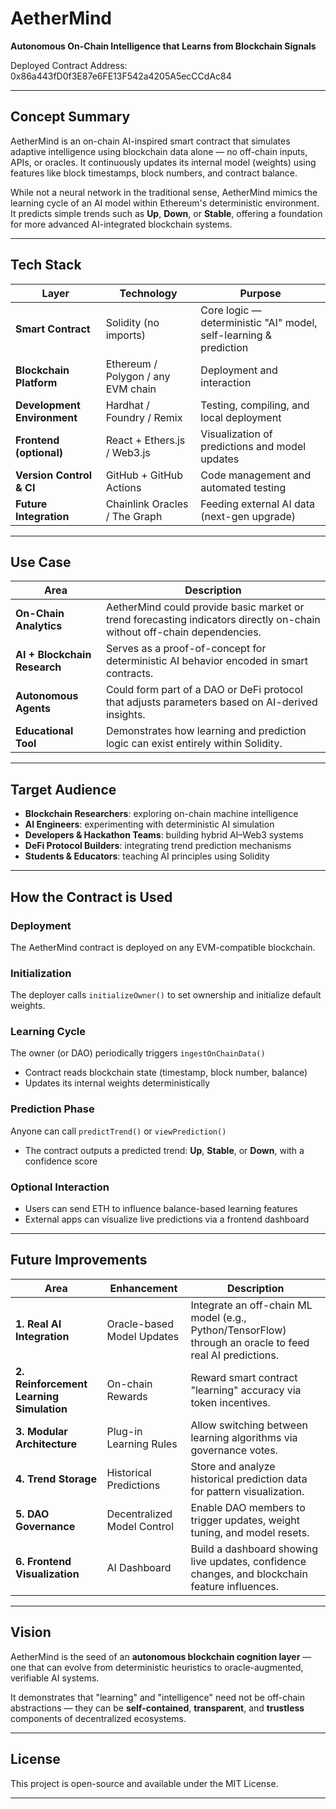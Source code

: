 # AetherMind

**Autonomous On-Chain Intelligence that Learns from Blockchain Signals**

Deployed Contract Address: 0x86a443fD0f3E87e6FE13F542a4205A5ecCCdAc84

---

## Concept Summary

AetherMind is an on-chain AI-inspired smart contract that simulates adaptive intelligence using blockchain data alone — no off-chain inputs, APIs, or oracles. It continuously updates its internal model (weights) using features like block timestamps, block numbers, and contract balance.

While not a neural network in the traditional sense, AetherMind mimics the learning cycle of an AI model within Ethereum's deterministic environment. It predicts simple trends such as **Up**, **Down**, or **Stable**, offering a foundation for more advanced AI-integrated blockchain systems.

---

## Tech Stack

| Layer | Technology | Purpose |
|-------|-----------|---------|
| **Smart Contract** | Solidity (no imports) | Core logic — deterministic "AI" model, self-learning & prediction |
| **Blockchain Platform** | Ethereum / Polygon / any EVM chain | Deployment and interaction |
| **Development Environment** | Hardhat / Foundry / Remix | Testing, compiling, and local deployment |
| **Frontend (optional)** | React + Ethers.js / Web3.js | Visualization of predictions and model updates |
| **Version Control & CI** | GitHub + GitHub Actions | Code management and automated testing |
| **Future Integration** | Chainlink Oracles / The Graph | Feeding external AI data (next-gen upgrade) |

---

## Use Case

| Area | Description |
|------|-------------|
| **On-Chain Analytics** | AetherMind could provide basic market or trend forecasting indicators directly on-chain without off-chain dependencies. |
| **AI + Blockchain Research** | Serves as a proof-of-concept for deterministic AI behavior encoded in smart contracts. |
| **Autonomous Agents** | Could form part of a DAO or DeFi protocol that adjusts parameters based on AI-derived insights. |
| **Educational Tool** | Demonstrates how learning and prediction logic can exist entirely within Solidity. |

---

## Target Audience

- **Blockchain Researchers**: exploring on-chain machine intelligence
- **AI Engineers**: experimenting with deterministic AI simulation
- **Developers & Hackathon Teams**: building hybrid AI–Web3 systems
- **DeFi Protocol Builders**: integrating trend prediction mechanisms
- **Students & Educators**: teaching AI principles using Solidity

---

## How the Contract is Used

### Deployment
The AetherMind contract is deployed on any EVM-compatible blockchain.

### Initialization
The deployer calls `initializeOwner()` to set ownership and initialize default weights.

### Learning Cycle
The owner (or DAO) periodically triggers `ingestOnChainData()`
- Contract reads blockchain state (timestamp, block number, balance)
- Updates its internal weights deterministically

### Prediction Phase
Anyone can call `predictTrend()` or `viewPrediction()`
- The contract outputs a predicted trend: **Up**, **Stable**, or **Down**, with a confidence score

### Optional Interaction
- Users can send ETH to influence balance-based learning features
- External apps can visualize live predictions via a frontend dashboard

---

## Future Improvements

| Area | Enhancement | Description |
|------|-------------|-------------|
| **1. Real AI Integration** | Oracle-based Model Updates | Integrate an off-chain ML model (e.g., Python/TensorFlow) through an oracle to feed real AI predictions. |
| **2. Reinforcement Learning Simulation** | On-chain Rewards | Reward smart contract "learning" accuracy via token incentives. |
| **3. Modular Architecture** | Plug-in Learning Rules | Allow switching between learning algorithms via governance votes. |
| **4. Trend Storage** | Historical Predictions | Store and analyze historical prediction data for pattern visualization. |
| **5. DAO Governance** | Decentralized Model Control | Enable DAO members to trigger updates, weight tuning, and model resets. |
| **6. Frontend Visualization** | AI Dashboard | Build a dashboard showing live updates, confidence changes, and blockchain feature influences. |

---

## Vision

AetherMind is the seed of an **autonomous blockchain cognition layer** — one that can evolve from deterministic heuristics to oracle-augmented, verifiable AI systems.

It demonstrates that "learning" and "intelligence" need not be off-chain abstractions — they can be **self-contained**, **transparent**, and **trustless** components of decentralized ecosystems.

---

## License

This project is open-source and available under the MIT License.

---

